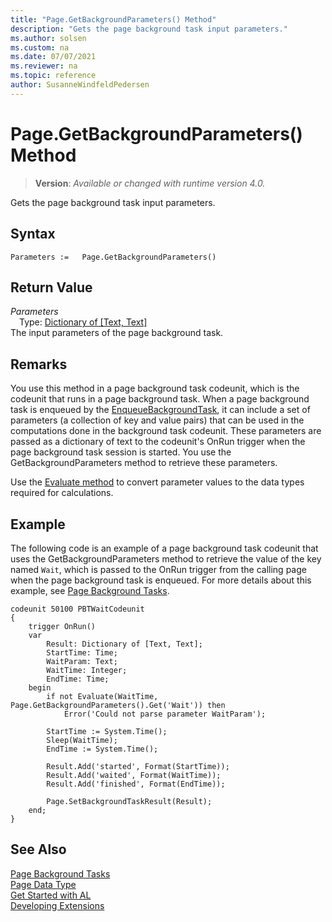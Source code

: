 ```yaml
---
title: "Page.GetBackgroundParameters() Method"
description: "Gets the page background task input parameters."
ms.author: solsen
ms.custom: na
ms.date: 07/07/2021
ms.reviewer: na
ms.topic: reference
author: SusanneWindfeldPedersen
---
```

[//]: # (START>DO_NOT_EDIT)
[//]: # (IMPORTANT:Do not edit any of the content between here and the END>DO_NOT_EDIT.)
[//]: # (Any modifications should be made in the .xml files in the ModernDev repo.)
# Page.GetBackgroundParameters() Method
> **Version**: _Available or changed with runtime version 4.0._

Gets the page background task input parameters.


## Syntax
```AL
Parameters :=   Page.GetBackgroundParameters()
```


## Return Value
*Parameters*  
&emsp;Type: [Dictionary of [Text, Text]](../dictionary/dictionary-data-type.md)  
The input parameters of the page background task.


[//]: # (IMPORTANT: END>DO_NOT_EDIT)

## Remarks

You use this method in a page background task codeunit, which is the codeunit that runs in a page background task. When a page background task is enqueued by the [EnqueueBackgroundTask](page-enqueuebackgroundtask-method.md), it can include a set of parameters (a collection of key and value pairs) that can be used in the computations done in the background task codeunit. These parameters are passed as a dictionary of text to the codeunit's OnRun trigger when the page background task session is started. You use the GetBackgroundParameters method to retrieve these parameters.  

Use the [Evaluate method](../system/system-evaluate-method.md) to convert parameter values to the data types required for calculations.

## Example

The following code is an example of a page background task codeunit that uses the GetBackgroundParameters method to retrieve the value of the key named `Wait`, which is passed to the OnRun trigger from the calling page when the page background task is enqueued. For more details about this example, see [Page Background Tasks](../../devenv-page-background-tasks.md).

```al
codeunit 50100 PBTWaitCodeunit
{
    trigger OnRun()
    var
        Result: Dictionary of [Text, Text];
        StartTime: Time;
        WaitParam: Text;
        WaitTime: Integer;
        EndTime: Time;
    begin
        if not Evaluate(WaitTime, Page.GetBackgroundParameters().Get('Wait')) then
            Error('Could not parse parameter WaitParam');

        StartTime := System.Time();
        Sleep(WaitTime);
        EndTime := System.Time();

        Result.Add('started', Format(StartTime));
        Result.Add('waited', Format(WaitTime));
        Result.Add('finished', Format(EndTime));

        Page.SetBackgroundTaskResult(Result);
    end;
}

```

## See Also

[Page Background Tasks](../../devenv-page-background-tasks.md)  
[Page Data Type](page-data-type.md)  
[Get Started with AL](../../devenv-get-started.md)  
[Developing Extensions](../../devenv-dev-overview.md)